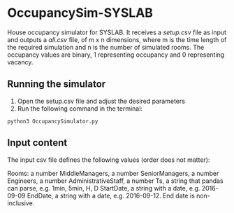 # OccupancySim-SYSLAB
House occupancy simulator for SYSLAB. It receives a *setup.csv* file as input and outputs a *all.csv* file, of m x n dimensions, where m is the time length of the required simulation and n is the number of simulated rooms. The occupancy values are binary, 1 representing occupancy and 0 representing vacancy.

## Running the simulator

1. Open the setup.csv file and adjust the desired parameters
2. Run the following command in the terminal:

``` python3 OccupancySimulator.py ```

## Input content

The input csv file defines the following values (order does not matter):

Rooms: a number
MiddleManagers, a number
SeniorManagers, a number
Engineers, a number
AdministrativeStaff, a number
Ts, a string that pandas can parse, e.g. 1min, 5min, H, D
StartDate, a string with a date, e.g. 2016-09-09
EndDate, a string with a date, e.g. 2016-09-12. End date is non-inclusive.


